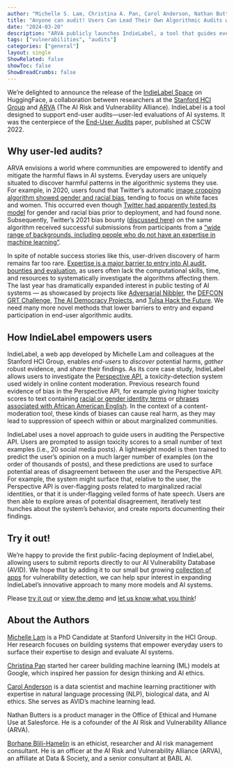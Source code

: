 ```yaml
---
author: "Michelle S. Lam, Christina A. Pan, Carol Anderson, Nathan Butters, and Borhane Blili-Hamelin"
title: "Anyone can audit! Users Can Lead Their Own Algorithmic Audits with IndieLabel"
date: "2024-03-20"
description: "ARVA publicly launches IndieLabel, a tool that guides everyday users to perform algorithmic audits."
tags: ["vulnerabilities", "audits"]
categories: ["general"]
layout: single
ShowRelated: false
showToc: false
ShowBreadCrumbs: false
---
```


We’re delighted to announce the release of the [IndieLabel Space](https://huggingface.co/spaces/avid-ml/indie-label) on HuggingFace, a collaboration between researchers at the [Stanford HCI Group](https://hci.stanford.edu) and [ARVA](https://avidml.org/arva/) (The AI Risk and Vulnerability Alliance). IndieLabel is a tool designed to support end-user audits—user-led evaluations of AI systems. It was the centerpiece of the [End-User Audits](https://dl.acm.org/doi/10.1145/3555625) paper, published at CSCW 2022. 


## Why user-led audits?
ARVA envisions a world where communities are empowered to identify and mitigate the harmful flaws in AI systems. Everyday users are uniquely situated to discover harmful patterns in the algorithmic systems they use. For example, in 2020, users found that Twitter’s automatic [image cropping algorithm showed gender and racial bias](https://incidentdatabase.ai/cite/103/#r2241), tending to focus on white faces and women. This occurred even though [Twitter had apparently tested its model](https://www.theguardian.com/technology/2020/sep/21/twitter-apologises-for-racist-image-cropping-algorithm) for gender and racial bias prior to deployment, and had found none. Subsequently, Twitter’s 2021 bias bounty ([discussed here](https://www.ajl.org/bugs)) on the same algorithm received successful submissions from participants from a [“wide range of backgrounds, including people who do not have an expertise in machine learning”](https://blog.x.com/engineering/en_us/topics/insights/2021/learnings-from-the-first-algorithmic-bias-bounty-challenge). 


In spite of notable success stories like this, user-driven discovery of harm remains far too rare. [Expertise is a major barrier to entry into AI audit, bounties and evaluation](http://arxiv.org/abs/2307.10223), as users often lack the computational skills, time, and resources to systematically investigate the algorithms affecting them. The last year has dramatically expanded interest in public testing of AI systems — as showcased by projects like [Adversarial Nibbler](https://www.dataperf.org/adversarial-nibbler), the [DEFCON GRT Challenge](https://www.hackthefuture.com/defcon), [The AI Democracy Projects](https://www.proofnews.org/seeking-election-information-dont-trust-ai/), and [Tulsa Hack the Future](https://www.hackthefuture.com/greenwood). We need many more novel methods that lower barriers to entry and expand participation in end-user algorithmic audits. 

## How IndieLabel empowers users
IndieLabel, a web app developed by Michelle Lam and colleagues at the Stanford HCI Group, enables _end-users_ to _discover_ potential harms, _gather_ robust evidence, and _share_ their findings. As its core case study, IndieLabel allows users to investigate the [Perspective API](https://perspectiveapi.com), a toxicity-detection system used widely in online content moderation. Previous research found evidence of bias in the Perspective API, for example giving higher toxicity scores to text containing [racial or gender identity terms](https://dl.acm.org/doi/10.1145/3278721.3278729) or [phrases associated with African American English](https://aclanthology.org/P19-1163/). In the context of a content-moderation tool, these kinds of biases can cause real harm, as they may lead to suppression of speech within or about marginalized communities. 

IndieLabel uses a novel approach to guide users in auditing the Perspective API. Users are prompted to assign toxicity scores to a small number of text examples (i.e., 20 social media posts). A lightweight model is then trained to predict the user’s opinion on a much larger number of examples (on the order of thousands of posts), and these predictions are used to surface potential areas of disagreement between the user and the Perspective API. For example, the system might surface that, relative to the user, the Perspective API is over-flagging posts related to marginalized racial identities, or that it is under-flagging veiled forms of hate speech. Users are then able to explore areas of potential disagreement, iteratively test hunches about the system’s behavior, and create reports documenting their findings. 

## Try it out!
We’re happy to provide the first public-facing deployment of IndieLabel, allowing users to submit reports directly to our AI Vulnerability Database (AVID). We hope that by adding it to our small but growing [collection of apps](https://avidml.org/tools/) for vulnerability detection, we can help spur interest in expanding IndieLabel’s innovative approach to many more models and AI systems. 

Please [try it out](https://huggingface.co/spaces/avid-ml/indie-label) or [view the demo](https://youtu.be/Je0DCDnJ6KQ?feature=shared) and [let us know what you think](https://forms.gle/vDXchpbBFjDeKjJA6)! 


## About the Authors
[Michelle Lam](http://michelle123lam.github.io/ ) is a PhD Candidate at Stanford University in the HCI Group. Her research focuses on building systems that empower everyday users to surface their expertise to design and evaluate AI systems.

[Christina Pan](https://www.christinaapan.com/) started her career building machine learning (ML) models at Google, which inspired her passion for design thinking and AI ethics.

[Carol Anderson](https://www.linkedin.com/in/carolmanderson/) is a data scientist and machine learning practitioner with expertise in natural language processing (NLP), biological data, and AI ethics. She serves as AVID’s machine learning lead.

Nathan Butters is a product manager in the Office of Ethical and Humane Use at Salesforce. He is a cofounder of the AI Risk and Vulnerability Alliance (ARVA).

[Borhane Blili-Hamelin](https://borhane.xyz/) is an ethicist, researcher and AI risk management consultant. He is an officer at the AI Risk and Vulnerability Alliance (ARVA), an affiliate at Data & Society, and a senior consultant at BABL AI. 


